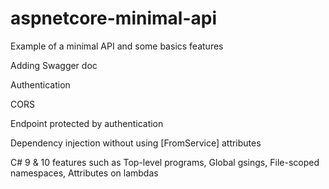 # aspnetcore-minimal-api
Example of a minimal API and some basics features

Adding Swagger doc

Authentication

CORS

Endpoint protected by authentication

Dependency injection without using [FromService] attributes

C# 9 & 10 features such as Top-level programs, Global gsings, File-scoped namespaces, Attributes on lambdas
